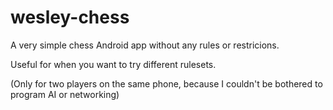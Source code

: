 # wesley-chess
A very simple chess Android app without any rules or restricions.

Useful for when you want to try different rulesets.

(Only for two players on the same phone, because I couldn't be bothered to program AI or networking)
